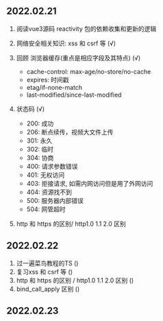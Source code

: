 ## 2022.02.21
1. 阅读vue3源码 reactivity 包的依赖收集和更新的逻辑

2. 网络安全相关知识: xss 和 csrf 等 (√) 

3. 回顾 浏览器缓存(重点是相应字段及其特点) (√)  
    - cache-control: max-age/no-store/no-cache
    - expires: 时间戳
    - etag/if-none-match
    - last-modified/since-last-modified

4. 状态码 (√)
    - 200: 成功
    - 206: 断点续传，视频大文件上传
    - 301: 永久
    - 302: 临时
    - 304: 协商
    - 400: 请求参数错误
    - 401: 无权访问
    - 403: 拒接请求, 如需内网访问但是用了外网访问
    - 404: 资源找不到
    - 500: 服务器内部错误
    - 504: 网管超时

5. http 和 https 的区别/ http1.0 1.1 2.0 区别

## 2022.02.22
1. 过一遍菜鸟教程的TS ()
2. 复习xss 和 csrf 等 ()
3. http 和 https 的区别 / http1.0 1.1 2.0 区别 ()
4. bind_call_apply 区别 ()

## 2022.02.23